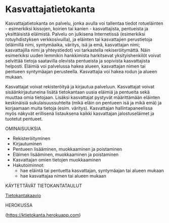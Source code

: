 # Kasvattajatietokanta
Kasvattajatietokanta on palvelu, jonka avulla voi tallentaa tiedot rotueläinten - esimerkiksi kissojen, koirien tai kanien - kasvattajista, pentueista ja yksittäisistä eläimistä. Palvelu on julkisena Internetissä (esimerkiksi rotuyhdistyksen verkkosivuilla), ja eläinten tai kasvattajien perustietoja (eläimillä nimi, syntymäaika, väritys, isä ja emä, kasvattajan nimi; kasvattajilla nimi ja yhteystiedot) voi tarkastella rekiseröitymättä. Näin esimerkiksi uuden lemmikin hankkimista harkitsevat yksityishenkilöt voivat selvittää tietoja saatavilla olevista pentueista ja sopivista kasvattajista helposti. Eläimiä voi palvelussa hakea alueen, kasvattajan nimen tai pentueen syntymäajan perusteella. Kasvattajia voi hakea rodun ja alueen mukaan.

Kasvattajat voivat rekisteröityä ja kirjautua palveluun. Kasvattajat voivat sisäänkirjautuneina lisätä tietokantaan uusia eläimiä ja pentueita sekä muuttaa omia tietojaan. Lisäksi kasvattajat pystyvät määrittämään eläinten keskinäisiä sukulaisuussuhteita (mikä eläin on pentueen isä ja mikä emä) ja korjaamaan muita tietoja (esim. väritys). Kasvattajan hallintapaneelissa myös näkyvät erillisenä listauksena kaikki kasvattajan jalostuseläimet ja tuotetut pentueet.


OMINAISUUKSIA
- Rekisteröityminen
- Kirjautuminen
- Pentueen lisääminen, muokkaaminen ja poistaminen
- Eläimen lisääminen, muokkaaminen ja poistaminen
- Kasvattajan omien tietojen muokkaaminen
- Hakutoiminnot:
  - hae eläintä tai pentuetta kasvattajan, syntymäajan tai alueen mukaan
  - hae kasvattajaa nimen tai alueen mukaan


KÄYTETTÄVÄT TIETOKANTATAULUT

[Tietokantakaavio](https://github.com/sovalke/ktietokanta/blob/master/Jalostuskartta2.png)

HEROKUSSA

(https://ktietokanta.herokuapp.com)